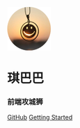 ![logo](_media/logo.png)

# 琪巴巴
### 前端攻城狮

[GitHub](https://github.com/wq93)
[Getting Started](/README.md)